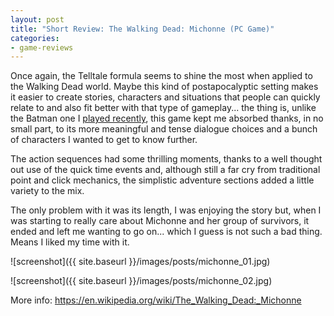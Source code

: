 ```yaml
---
layout: post
title: "Short Review: The Walking Dead: Michonne (PC Game)"
categories:
- game-reviews
---
```


<p>
Once again, the Telltale formula seems to shine the most when applied to the Walking Dead world. Maybe this kind of postapocalyptic setting makes it easier to create stories, characters and situations that people can quickly relate to and also fit better with that type of gameplay... the thing is, unlike the Batman one I <a href='https://blog.binarynonsense.com/2020/10/19/short-review-batman-telltale-pc/'>played recently</a>, this game kept me absorbed thanks, in no small part, to its more meaningful and tense dialogue choices and a bunch of characters I wanted to get to know further. 
</p>
<p>
The action sequences had some thrilling moments, thanks to a well thought out use of the quick time events and, although still a far cry from traditional point and click mechanics, the simplistic adventure sections added a little variety to the mix.
</p>
<p>
The only problem with it was its length, I was enjoying the story but, when I was starting to really care about Michonne and her group of survivors, it ended and left me wanting to go on... which I guess is not such a bad thing. Means I liked my time with it.
</p>


![screenshot]({{ site.baseurl }}/images/posts/michonne_01.jpg)

![screenshot]({{ site.baseurl }}/images/posts/michonne_02.jpg)


<p>More info: <a href="https://en.wikipedia.org/wiki/The_Walking_Dead:_Michonne">https://en.wikipedia.org/wiki/The_Walking_Dead:_Michonne</a><p>
